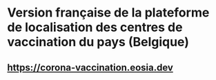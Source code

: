 # Version française de la plateforme de localisation des centres de vaccination du pays (Belgique)

## https://corona-vaccination.eosia.dev
